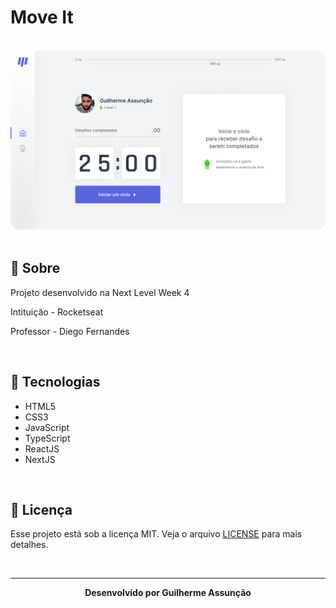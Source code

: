 # Move It

<br>

<div align="center">
  <img src="figma/Home.png" alt="Move It">
</div>

<br>

## :bookmark_tabs: Sobre

Projeto desenvolvido na Next Level Week 4

Intituição - Rocketseat

Professor - Diego Fernandes

<br>

## :rocket: Tecnologias

-   HTML5
-   CSS3
-   JavaScript
-   TypeScript
-   ReactJS
-   NextJS

<br>

## :green_book: Licença

Esse projeto está sob a licença MIT. Veja o arquivo [LICENSE](LICENSE) para mais detalhes.

<br>

---

<div align="center">
    <b>Desenvolvido por Guilherme Assunção</b>
</div>
